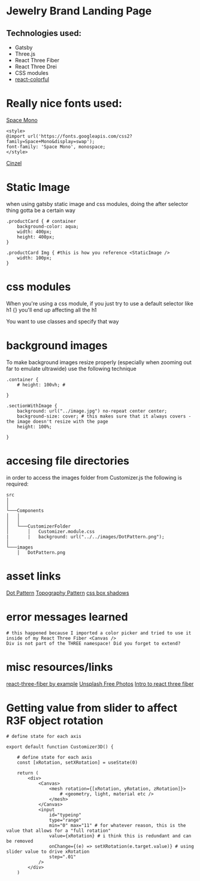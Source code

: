 # Jewelry Brand Landing Page

## Technologies used:
- Gatsby
- Three.js
- React Three Fiber
- React Three Drei
- CSS modules
- [react-colorful](https://github.com/omgovich/react-colorful)

# Really nice fonts used:
[Space Mono](https://fonts.google.com/specimen/Space+Mono?preview.text=Embrace%20an%20opulent%20future.&preview.text_type=custom#standard-styles)
```shell
<style>
@import url('https://fonts.googleapis.com/css2?family=Space+Mono&display=swap');
font-family: 'Space Mono', monospace;
</style>
```

[Cinzel](https://fonts.google.com/specimen/Cinzel?preview.text=Embrace%20an%20opulent%20future.&preview.text_type=custom)

# Static Image
when using gatsby static image and css modules, doing the after selector thing gotta be a certain way

```shell
.productCard { # container
    background-color: aqua;
    width: 400px;
    height: 400px; 
}

.productCard Img { #this is how you reference <StaticImage />
    width: 100px;
}
```

# css modules
When you're using a css module, if you just try to use a default selector like h1 {} you'll end up affecting all the h1

You want to use classes and specify that way

# background images

To make background images resize properly (especially when zooming out far to emulate ultrawide) use the following technique

```shell
.container {
    # height: 100vh; # 
    
}

.sectionWithImage {
    background: url("../image.jpg") no-repeat center center;
    background-size: cover; # this makes sure that it always covers - the image doesn't resize with the page
    height: 100%;
    
}
```

# accesing file directories

in order to access the images folder from Customizer.js the following is required:
```
src
│      
│
└───Components
│   │   
│   │
│   └───CustomizerFolder
│       │   Customizer.module.css
|       |   background: url("../../images/DotPattern.png");
│   
└───images
    │   DotPattern.png
```


# asset links
[Dot Pattern](https://www.toptal.com/designers/subtlepatterns/dot-grid-pattern/)
[Topography Pattern](https://www.toptal.com/designers/subtlepatterns/topography/)
[css box shadows](https://getcssscan.com/css-box-shadow-examples)

# error messages learned
```shell
# this happened because I imported a color picker and tried to use it inside of my React Three Fiber <Canvas />
Div is not part of the THREE namespace! Did you forget to extend?
```

# misc resources/links
[react-three-fiber by example]("https://onion2k.github.io/r3f-by-example/)
[Unsplash Free Photos](https://unsplash.com/)
[Intro to react three fiber](https://youtu.be/DPl34H2ISsk)

# Getting value from slider to affect R3F object rotation

```shell
# define state for each axis

export default function Customizer3D() {

    # define state for each axis
    const [xRotation, setXRotation] = useState(0)

    return (
        <div>
            <Canvas>
                <mesh rotation={[xRotation, yRotation, zRotation]}> 
                    # <geometry, light, material etc />
                </mesh>
            </Canvas>
            <input 
                id="typeinp" 
                type="range" 
                min="0" max="11" # for whatever reason, this is the value that allows for a "full rotation"
                value={xRotation} # i think this is redundant and can be removed
                onChange={(e) => setXRotation(e.target.value)} # using slider value to drive xRotation
                step=".01"
            />
        </div>
    )
```
